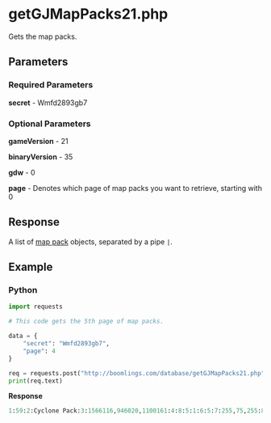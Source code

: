 # getGJMapPacks21.php

Gets the map packs.

## Parameters

### Required Parameters

**secret** - Wmfd2893gb7

### Optional Parameters

**gameVersion** - 21

**binaryVersion** - 35

**gdw** - 0

**page** - Denotes which page of map packs you want to retrieve, starting with 0

## Response

A list of [map pack](/docs/resources/server/mappack.md) objects, separated by a pipe `|`.

## Example

<!-- tabs:start -->

### **Python**

```py
import requests

# This code gets the 5th page of map packs.

data = {
    "secret": "Wmfd2893gb7",
    "page": 4
}

req = requests.post("http://boomlings.com/database/getGJMapPacks21.php", data=data)
print(req.text)
```

**Response**
```py
1:59:2:Cyclone Pack:3:1566116,946020,1100161:4:8:5:1:6:5:7:255,75,255:8:255,75,255|1:60:2:Colossus Pack:3:1350389,1215630,1724579:4:8:5:1:6:5:7:100,255,175:8:100,255,175|1:61:2:Diamond Pack:3:1267316,1670283,1205277:4:8:5:1:6:5:7:255,255,255:8:255,255,255|1:11:2:Chaos Pack:3:329929,188909,340602:4:9:5:1:6:5:7:255,125,0:8:255,125,0|1:44:2:Magma Pack:3:882417,884256,551979:4:9:5:1:6:5:7:255,100,50:8:255,100,50|1:62:2:Paradox Pack:3:1447246,1132530,1683722:4:9:5:1:6:5:7:50,255,75:8:50,255,75|1:63:2:Funky Pack:3:1728550,1799065,1311773:4:9:5:1:6:5:7:50,175,255:8:50,175,255|1:19:2:Remix Pack 4:3:341613,358750,369294:4:10:5:2:6:6:7:255,255,0:8:255,255,0|1:20:2:Demon Pack 1:3:70059,10109,135561:4:10:5:2:6:6:7:255,0,125:8:255,0,125|1:21:2:Demon Pack 2:3:57730,308891,102765:4:10:5:2:6:6:7:255,0,0:8:255,0,0#65:40:10#79c437d2cf75d2edf36a5094e0cc650c54440ba3
```

<!-- tabs:end -->
